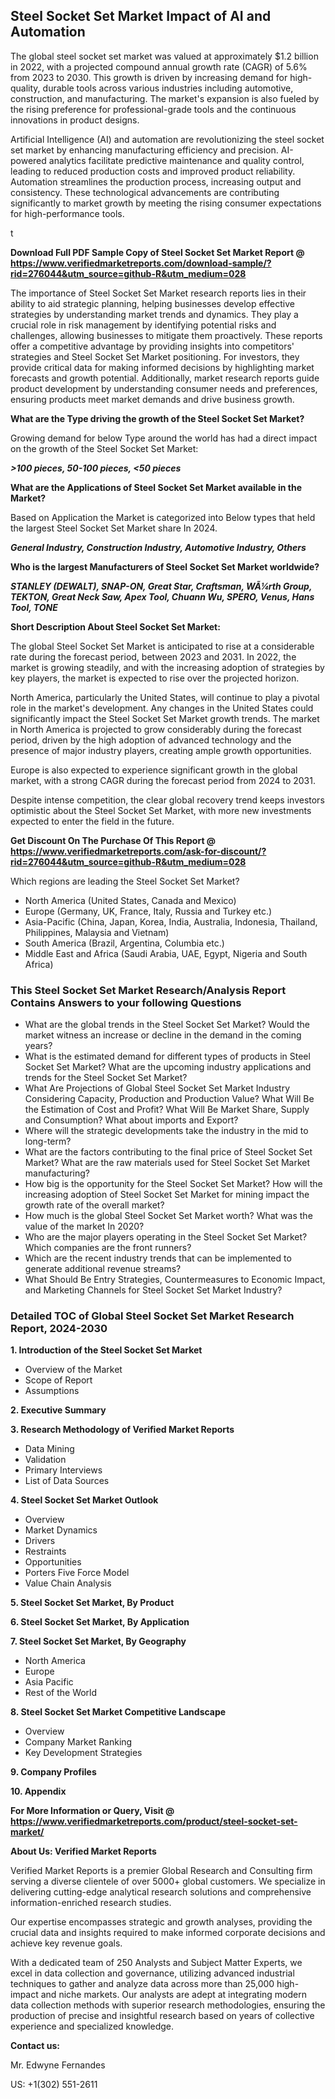 <h2>Steel Socket Set Market Impact of AI and Automation</h2><p>The global steel socket set market was valued at approximately $1.2 billion in 2022, with a projected compound annual growth rate (CAGR) of 5.6% from 2023 to 2030. This growth is driven by increasing demand for high-quality, durable tools across various industries including automotive, construction, and manufacturing. The market's expansion is also fueled by the rising preference for professional-grade tools and the continuous innovations in product designs.</p><p>Artificial Intelligence (AI) and automation are revolutionizing the steel socket set market by enhancing manufacturing efficiency and precision. AI-powered analytics facilitate predictive maintenance and quality control, leading to reduced production costs and improved product reliability. Automation streamlines the production process, increasing output and consistency. These technological advancements are contributing significantly to market growth by meeting the rising consumer expectations for high-performance tools.</p>t</p><p id="" class=""><strong>Download Full PDF Sample Copy of Steel Socket Set Market Report @ <a href="https://www.verifiedmarketreports.com/download-sample/?rid=276044&utm_source=github-R&utm_medium=028" target="_blank">https://www.verifiedmarketreports.com/download-sample/?rid=276044&utm_source=github-R&utm_medium=028</a></strong></p><p>The importance of&nbsp;Steel Socket Set Market research reports lies in their ability to aid strategic planning, helping businesses develop effective strategies by understanding market trends and dynamics. They play a crucial role in risk management by identifying potential risks and challenges, allowing businesses to mitigate them proactively. These reports offer a competitive advantage by providing insights into competitors' strategies and Steel Socket Set Market positioning. For investors, they provide critical data for making informed decisions by highlighting market forecasts and growth potential. Additionally, market research reports guide product development by understanding consumer needs and preferences, ensuring products meet market demands and drive business growth.</p><p><strong>What are the&nbsp;Type driving the growth of the Steel Socket Set Market?</strong></p><p id="" class="">Growing demand for below Type around the world has had a direct impact on the growth of the Steel Socket Set Market:</p><em><strong>>100 pieces, 50-100 pieces, <50 pieces</strong></em></p><strong>What are the&nbsp;Applications&nbsp;of Steel Socket Set Market available in the Market?</strong></p><p id="" class="">Based on Application the Market is categorized into Below types that held the largest Steel Socket Set Market share In 2024.</p><em><strong>General Industry, Construction Industry, Automotive Industry, Others</strong></em></p><strong>Who is the largest Manufacturers of Steel Socket Set Market worldwide?</strong></p><p><em><strong>STANLEY (DEWALT), SNAP-ON, Great Star, Craftsman, WÃ¼rth Group, TEKTON, Great Neck Saw, Apex Tool, Chuann Wu, SPERO, Venus, Hans Tool, TONE</strong></em></p><p id="" class=""><strong>Short Description About Steel Socket Set Market:</strong></p><p>The global Steel Socket Set Market is anticipated to rise at a considerable rate during the forecast period, between 2023 and 2031. In 2022, the market is growing steadily, and with the increasing adoption of strategies by key players, the market is expected to rise over the projected horizon.</p><p>North America, particularly the United States, will continue to play a pivotal role in the market's development. Any changes in the United States could significantly impact the Steel Socket Set Market growth trends. The market in North America is projected to grow considerably during the forecast period, driven by the high adoption of advanced technology and the presence of major industry players, creating ample growth opportunities.</p><p>Europe is also expected to experience significant growth in the global market, with a strong CAGR during the forecast period from 2024 to 2031.</p><p>Despite intense competition, the clear global recovery trend keeps investors optimistic about the Steel Socket Set Market, with more new investments expected to enter the field in the future.</p><p id="" class=""><strong>Get Discount On The Purchase Of This Report @ <a href="https://www.verifiedmarketreports.com/ask-for-discount/?rid=276044&utm_source=github-R&utm_medium=028" target="_blank">https://www.verifiedmarketreports.com/ask-for-discount/?rid=276044&utm_source=github-R&utm_medium=028</a></strong></p>Which regions are leading the Steel Socket Set Market?</p><ul><li>North America (United States, Canada and Mexico)</li><li>Europe (Germany, UK, France, Italy, Russia and Turkey etc.)</li><li>Asia-Pacific (China, Japan, Korea, India, Australia, Indonesia, Thailand, Philippines, Malaysia and Vietnam)</li><li>South America (Brazil, Argentina, Columbia etc.)</li><li>Middle East and Africa (Saudi Arabia, UAE, Egypt, Nigeria and South Africa)</li></ul><h3 id="" class="">This Steel Socket Set Market Research/Analysis Report Contains Answers to your following Questions</h3><ul><li>What are the global trends in the Steel Socket Set Market? Would the market witness an increase or decline in the demand in the coming years?</li><li>What is the estimated demand for different types of products in Steel Socket Set Market? What are the upcoming industry applications and trends for the Steel Socket Set Market?</li><li>What Are Projections of Global Steel Socket Set Market Industry Considering Capacity, Production and Production Value? What Will Be the Estimation of Cost and Profit? What Will Be Market Share, Supply and Consumption? What about imports and Export?</li><li>Where will the strategic developments take the industry in the mid to long-term?</li><li>What are the factors contributing to the final price of Steel Socket Set Market? What are the raw materials used for Steel Socket Set Market manufacturing?</li><li>How big is the opportunity for the Steel Socket Set Market? How will the increasing adoption of Steel Socket Set Market for mining impact the growth rate of the overall market?</li><li>How much is the global Steel Socket Set Market worth? What was the value of the market In 2020?</li><li>Who are the major players operating in the Steel Socket Set Market? Which companies are the front runners?</li><li>Which are the recent industry trends that can be implemented to generate additional revenue streams?</li><li>What Should Be Entry Strategies, Countermeasures to Economic Impact, and Marketing Channels for Steel Socket Set Market Industry?</li></ul><h3 id="" class="">Detailed TOC of Global Steel Socket Set Market Research Report, 2024-2030</h3><p id="" class=""><strong>1. Introduction of the Steel Socket Set Market</strong></p><ul><li>Overview of the Market</li><li>Scope of Report</li><li>Assumptions</li></ul><p id="" class=""><strong>2. Executive Summary</strong></p><p id="" class=""><strong>3. Research Methodology of Verified Market Reports</strong></p><ul><li>Data Mining</li><li>Validation</li><li>Primary Interviews</li><li>List of Data Sources</li></ul><p id="" class=""><strong>4. Steel Socket Set Market Outlook</strong></p><ul><li>Overview</li><li>Market Dynamics</li><li>Drivers</li><li>Restraints</li><li>Opportunities</li><li>Porters Five Force Model</li><li>Value Chain Analysis</li></ul><p id="" class=""><strong>5. Steel Socket Set Market, By Product</strong></p><p id="" class=""><strong>6. Steel Socket Set Market, By Application</strong></p><p id="" class=""><strong>7. Steel Socket Set Market, By Geography</strong></p><ul><li>North America</li><li>Europe</li><li>Asia Pacific</li><li>Rest of the World</li></ul><p id="" class=""><strong>8. Steel Socket Set Market Competitive Landscape</strong></p><ul><li>Overview</li><li>Company Market Ranking</li><li>Key Development Strategies</li></ul><p id="" class=""><strong>9. Company Profiles</strong></p><p id="" class=""><strong>10. Appendix</strong></p><p id="" class=""><strong>For More Information or Query, Visit @ <a href="https://www.verifiedmarketreports.com/product/steel-socket-set-market/" target="_blank">https://www.verifiedmarketreports.com/product/steel-socket-set-market/</a></strong></p><p id="" class=""><strong>About Us: Verified Market Reports</strong></p><p id="" class="">Verified Market Reports is a premier Global Research and Consulting firm serving a diverse clientele of over 5000+ global customers. We specialize in delivering cutting-edge analytical research solutions and comprehensive information-enriched research studies.</p><p id="" class="">Our expertise encompasses strategic and growth analyses, providing the crucial data and insights required to make informed corporate decisions and achieve key revenue goals.</p><p id="" class="">With a dedicated team of 250 Analysts and Subject Matter Experts, we excel in data collection and governance, utilizing advanced industrial techniques to gather and analyze data across more than 25,000 high-impact and niche markets. Our analysts are adept at integrating modern data collection methods with superior research methodologies, ensuring the production of precise and insightful research based on years of collective experience and specialized knowledge.</p><p id="" class=""><strong>Contact us:</strong></p><p id="" class="">Mr. Edwyne Fernandes</p><p id="" class="">US: +1(302) 551-2611</p>